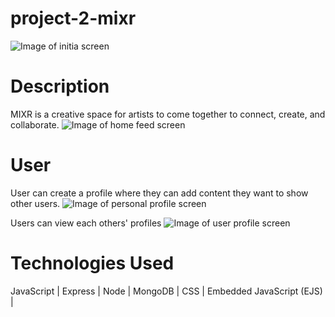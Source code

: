 # project-2-mixr
![Image of initia screen](https://i.imgur.com/nNBOsAc.png)



# Description
MIXR is a creative space for artists to come together to connect, create, and collaborate.
![Image of home feed screen](https://imgur.com/XO9Sxut)

# User
User can create a profile where they can add content they want to show other users.
![Image of personal profile screen](https://imgur.com/4PdYulS)

Users can view each others' profiles
![Image of user profile screen](https://imgur.com/5PEIbT6)




# Technologies Used 
JavaScript | Express | Node | MongoDB | CSS | Embedded JavaScript (EJS) | 





